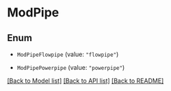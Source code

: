 # ModPipe

## Enum


* `ModPipeFlowpipe` (value: `"flowpipe"`)

* `ModPipePowerpipe` (value: `"powerpipe"`)


[[Back to Model list]](../README.md#documentation-for-models) [[Back to API list]](../README.md#documentation-for-api-endpoints) [[Back to README]](../README.md)


